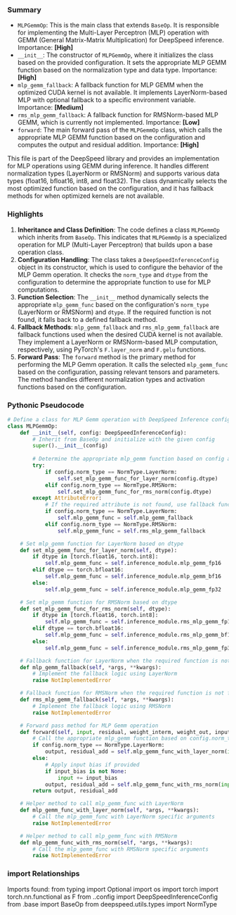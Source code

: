 

### Summary



* `MLPGemmOp`: This is the main class that extends `BaseOp`. It is responsible for implementing the Multi-Layer Perceptron (MLP) operation with GEMM (General Matrix-Matrix Multiplication) for DeepSpeed inference. Importance: **[High]**
* `__init__`: The constructor of `MLPGemmOp`, where it initializes the class based on the provided configuration. It sets the appropriate MLP GEMM function based on the normalization type and data type. Importance: **[High]**
* `mlp_gemm_fallback`: A fallback function for MLP GEMM when the optimized CUDA kernel is not available. It implements LayerNorm-based MLP with optional fallback to a specific environment variable. Importance: **[Medium]**
* `rms_mlp_gemm_fallback`: A fallback function for RMSNorm-based MLP GEMM, which is currently not implemented. Importance: **[Low]**
* `forward`: The main forward pass of the `MLPGemmOp` class, which calls the appropriate MLP GEMM function based on the configuration and computes the output and residual addition. Importance: **[High]** 

This file is part of the DeepSpeed library and provides an implementation for MLP operations using GEMM during inference. It handles different normalization types (LayerNorm or RMSNorm) and supports various data types (float16, bfloat16, int8, and float32). The class dynamically selects the most optimized function based on the configuration, and it has fallback methods for when optimized kernels are not available.

### Highlights



1. **Inheritance and Class Definition**: The code defines a class `MLPGemmOp` which inherits from `BaseOp`. This indicates that `MLPGemmOp` is a specialized operation for MLP (Multi-Layer Perceptron) that builds upon a base operation class.
2. **Configuration Handling**: The class takes a `DeepSpeedInferenceConfig` object in its constructor, which is used to configure the behavior of the MLP Gemm operation. It checks the `norm_type` and `dtype` from the configuration to determine the appropriate function to use for MLP computations.
3. **Function Selection**: The `__init__` method dynamically selects the appropriate `mlp_gemm_func` based on the configuration's `norm_type` (LayerNorm or RMSNorm) and `dtype`. If the required function is not found, it falls back to a defined fallback method.
4. **Fallback Methods**: `mlp_gemm_fallback` and `rms_mlp_gemm_fallback` are fallback functions used when the desired CUDA kernel is not available. They implement a LayerNorm or RMSNorm-based MLP computation, respectively, using PyTorch's `F.layer_norm` and `F.gelu` functions.
5. **Forward Pass**: The `forward` method is the primary method for performing the MLP Gemm operation. It calls the selected `mlp_gemm_func` based on the configuration, passing relevant tensors and parameters. The method handles different normalization types and activation functions based on the configuration.

### Pythonic Pseudocode

```python
# Define a class for MLP Gemm operation with DeepSpeed Inference configuration
class MLPGemmOp:
    def __init__(self, config: DeepSpeedInferenceConfig):
        # Inherit from BaseOp and initialize with the given config
        super().__init__(config)
        
        # Determine the appropriate mlp_gemm function based on config and available attributes
        try:
            if config.norm_type == NormType.LayerNorm:
                self.set_mlp_gemm_func_for_layer_norm(config.dtype)
            elif config.norm_type == NormType.RMSNorm:
                self.set_mlp_gemm_func_for_rms_norm(config.dtype)
        except AttributeError:
            # If the required attribute is not found, use fallback functions
            if config.norm_type == NormType.LayerNorm:
                self.mlp_gemm_func = self.mlp_gemm_fallback
            elif config.norm_type == NormType.RMSNorm:
                self.mlp_gemm_func = self.rms_mlp_gemm_fallback

    # Set mlp_gemm function for LayerNorm based on dtype
    def set_mlp_gemm_func_for_layer_norm(self, dtype):
        if dtype in [torch.float16, torch.int8]:
            self.mlp_gemm_func = self.inference_module.mlp_gemm_fp16
        elif dtype == torch.bfloat16:
            self.mlp_gemm_func = self.inference_module.mlp_gemm_bf16
        else:
            self.mlp_gemm_func = self.inference_module.mlp_gemm_fp32

    # Set mlp_gemm function for RMSNorm based on dtype
    def set_mlp_gemm_func_for_rms_norm(self, dtype):
        if dtype in [torch.float16, torch.int8]:
            self.mlp_gemm_func = self.inference_module.rms_mlp_gemm_fp16
        elif dtype == torch.bfloat16:
            self.mlp_gemm_func = self.inference_module.rms_mlp_gemm_bf16
        else:
            self.mlp_gemm_func = self.inference_module.rms_mlp_gemm_fp32

    # Fallback function for LayerNorm when the required function is not found
    def mlp_gemm_fallback(self, *args, **kwargs):
        # Implement the fallback logic using LayerNorm
        raise NotImplementedError

    # Fallback function for RMSNorm when the required function is not found
    def rms_mlp_gemm_fallback(self, *args, **kwargs):
        # Implement the fallback logic using RMSNorm
        raise NotImplementedError

    # Forward pass method for MLP Gemm operation
    def forward(self, input, residual, weight_interm, weight_out, input_bias=None, bias=None, gamma=None, beta=None):
        # Call the appropriate mlp_gemm function based on config.norm_type
        if config.norm_type == NormType.LayerNorm:
            output, residual_add = self.mlp_gemm_func_with_layer_norm(input, residual, *args, **kwargs)
        else:
            # Apply input bias if provided
            if input_bias is not None:
                input += input_bias
            output, residual_add = self.mlp_gemm_func_with_rms_norm(input, residual, *args, **kwargs)
        return output, residual_add

    # Helper method to call mlp_gemm_func with LayerNorm
    def mlp_gemm_func_with_layer_norm(self, *args, **kwargs):
        # Call the mlp_gemm_func with LayerNorm specific arguments
        raise NotImplementedError

    # Helper method to call mlp_gemm_func with RMSNorm
    def mlp_gemm_func_with_rms_norm(self, *args, **kwargs):
        # Call the mlp_gemm_func with RMSNorm specific arguments
        raise NotImplementedError
```


### import Relationships

Imports found:
from typing import Optional
import os
import torch
import torch.nn.functional as F
from ..config import DeepSpeedInferenceConfig
from .base import BaseOp
from deepspeed.utils.types import NormType